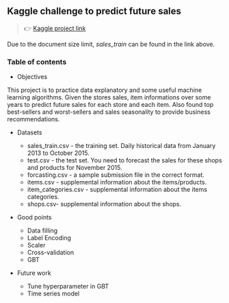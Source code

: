 ## Kaggle challenge to predict future sales
> :point_right: [Kaggle project link](https://www.kaggle.com/c/competitive-data-science-predict-future-sales)

Due to the document size limit, *sales_train* can be found in the link above.

### Table of contents
* Objectives

This project is to practice data explanatory and some useful machine learning algorithms.
Given the stores sales, item informations over some years to predict future sales for each store and each item.
Also found top best-sellers and worst-sellers and sales seasonality to provide business recommendations.

* Datasets

  - sales_train.csv - the training set. Daily historical data from January 2013 to October 2015.
  - test.csv - the test set. You need to forecast the sales for these shops and products for November 2015.
  - forcasting.csv - a sample submission file in the correct format.
  - items.csv - supplemental information about the items/products.
  - item_categories.csv  - supplemental information about the items categories.
  - shops.csv- supplemental information about the shops.

* Good points
  - Data filling
  - Label Encoding
  - Scaler
  - Cross-validation
  - GBT

* Future work
  - Tune hyperparameter in GBT
  - Time series model
